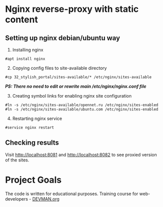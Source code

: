 
# Nginx reverse-proxy with static content

## Setting up nginx debian/ubuntu way

1. Installing nginx

```
#apt install nginx
```

2. Copying config files to site-available directory

```
#cp 32_stylish_portal/sites-available/* /etc/nginx/sites-available
```
**_PS: There no need to edit or rewrite main /etc/nginx/nginx.conf file_**

3. Creating symbol links for enabling nginx site configuration

```
#ln -s /etc/nginx/sites-available/opennet.ru /etc/nginx/sites-enabled
#ln -s /etc/nginx/sites-available/ubuntu.com /etc/nginx/sites-enabled
```

4. Restarting nginx service

```
#service nginx restart 
```

## Checking results

Visit [http://localhost:8081](http://localhost:8081) and [http://localhost:8082](http://localhost:8081) to see proxied version of the sites.

# Project Goals

The code is written for educational purposes. Training course for web-developers - [DEVMAN.org](https://devman.org)
